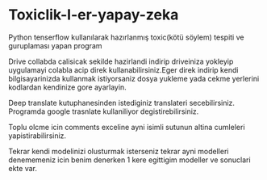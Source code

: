 # Toxiclik-l-er-yapay-zeka
Python tenserflow kullanılarak hazırlanmış toxic(kötü söylem) tespiti ve guruplaması yapan program


Drive collabda calisicak sekilde hazirlandi indirip driveiniza yokleyip uygulamayi colabla acip direk kullanabilirsiniz.Eger
direk indirip kendi bilgisayarinizda kullanmak istiyorsaniz dosya yukleme yada cekme yerlerini kodlardan kendinize gore ayarlayin.

Deep translate kutuphanesinden istediginiz translateri secebilirsiniz. Programda google trasnlate kullaniliyor degistirebilirsiniz.

Toplu olcme icin comments exceline ayni isimli sutunun altina cumleleri yapistirabilirsiniz.

Tekrar kendi modelinizi olusturmak isterseniz tekrar ayni modelleri denememeniz icin benim denerken 1 kere egittigim modeller ve sonuclari ekte var.